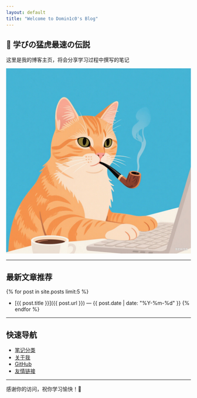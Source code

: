 ```yaml
---
layout: default
title: "Welcome to Domin1c0's Blog"
---
```


## 📘 学びの猛虎最速の伝説

这里是我的博客主页，将会分享学习过程中撰写的笔记

![博客logo](/assets/images/logo.png)

---

## 最新文章推荐

{% for post in site.posts limit:5 %}
- [{{ post.title }}]({{ post.url }}) — {{ post.date | date: "%Y-%m-%d" }}
{% endfor %}

---

## 快速导航

- [笔记分类](https://domin1c.github.io/tags/)
- [关于我](about.md)
- [GitHub](https://github.com/domin1c0)
- [友情链接](friends.md)

---

感谢你的访问，祝你学习愉快！🚀
